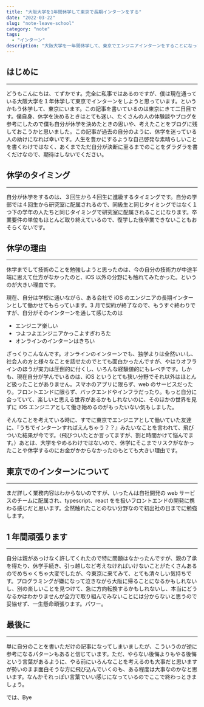 ```yaml
---
title: "大阪大学を1年間休学して東京で長期インターンをする"
date: "2022-03-22"
slug: "note-leave-school"
category: "note"
tags:
  - "インターン"
description: "大阪大学を一年間休学して、東京でエンジニアインターンをすることになった経緯などを書きます。"
---
```


## はじめに

---

どうもこんにちは、てずかです。完全に私事ではあるのですが、僕は現在通っている大阪大学を１年休学して東京でインターンをしようと思っています。というかもう休学して、東京にいます。この記事を書いているのは東京にきて二日目です。僕自身、休学を決めるときはとても迷い、たくさんの人の体験談やブログを参考にしたので僕も自分が休学を決めたときの思いや、考えたことをブログに残しておこうかと思いました。この記事が過去の自分のように、休学を迷っている人の助けになれば幸いです。人生を豊かにするような自己啓発な素晴らしいことを書くわけではなく、あくまでただ自分が決断に至るまでのことをダラダラを書くだけなので、期待はしないでください。

## 休学のタイミング

---

自分が休学をするのは、３回生から４回生に進級するタイミングです。自分の学部では４回生から研究室に配属されるので、同級生と同じタイミングではなく１つ下の学年の人たちと同じタイミングで研究室に配属されることになります。卒業要件の単位もほとんど取り終えているので、復学した後卒業できないこともおそらくないです。

## 休学の理由

---

休学までして技術のことを勉強しようと思ったのは、今の自分の技術力が中途半端に思えて仕方がなかったのと、iOS 以外の分野にも触れてみたかった。というのが大きい理由です。

現在、自分は学校に通いながら、ある会社で iOS のエンジニアの長期インターンとして働かせてもらっています。3 月で契約が終了なので、もうすぐ終わりですが、自分がそのインターンを通して感じたのは

- エンジニア楽しい
- つよつよエンジニアかっこよすぎわろた
- オンラインのインターンはきちい

ざっくりこんなんです。オンラインのインターンでも、独学よりは全然いいし、社会人の方と様々なことを話せたのでとても面白かったんですが、やはりオフラインのほうが実力は圧倒的に付くし、いろんな経験値的にもレベチです。しかも、現在自分が学んでいるのは、iOS というとても狭い分野でそれ以外はほとんど扱ったことがありません。スマホのアプリに限らず、web のサービスだったり。フロントエンドに限らず、バックエンドやインフラだったり。もっと自分に合っていて、楽しいと思える世界があるかもしれないのに、そのほかの世界を見ずに iOS エンジニアとして働き始めるのがもったいない気もしました。

そんなことを考えている時に、すでに東京でエンジニアとして働いていた友達に、『うちでインターンすればえんちゃう？？』みたいなことを言われて、飛びついた結果が今です。（飛びついたとか言ってますが、割と時間かけて悩んでます。）あとは、大学をやめるわけではないので、休学にそこまでリスクがなかったことや休学するのにお金がかからなかったのもとても大きい理由です。

## 東京でのインターンについて

---

まだ詳しく業務内容はわからないのですが、いったんは自社開発の web サービスのチームに配属され、typescript、react をを扱いフロントエンドの開発に携わる感じだと思います。全然触れたことのない分野なので初出社の日までに勉強します。

## 1 年間頑張ります

---

自分は親があっけなく許してくれたので特に問題はなかったんですが、親の了承を得たり、休学手続き、引っ越しなど考えなければいけないことがたくさんあるのでめちゃくちゃ大変でしたが、今東京に来てみて、とても清々しい気持ちです。プログラミングが嫌になって泣きながら大阪に帰ることになるかもしれないし、別の楽しいことを見つけて、急に方向転換するかもしれないし、本当にどうなるかはわかりませんが全力で取り組んでみないことには分からないと思うので妥協せず、一生懸命頑張ります。パワー。

## 最後に

---

単に自分のことを書いただけの記事になってしまいましたが、こういうのが逆に参考になるパターンもあると信じています。ただ、やらない後悔よりもやる後悔という言葉があるように、やる前にいろんなことを考えるのも大事だと思いますが勢いのまま面白そうな方に飛び込んでいくのも、ある程度は大事なのかなと思います。なんかそれっぽい言葉でいい感じになっているのでここで終わっときましょう。

では、Bye

